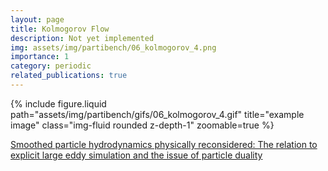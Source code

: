 ```yaml
---
layout: page
title: Kolmogorov Flow
description: Not yet implemented
img: assets/img/partibench/06_kolmogorov_4.png
importance: 1
category: periodic
related_publications: true
---
```


{% include figure.liquid path="assets/img/partibench/gifs/06_kolmogorov_4.gif" title="example image" class="img-fluid rounded z-depth-1" zoomable=true  %}

[Smoothed particle hydrodynamics physically reconsidered: The relation to explicit large eddy simulation and the issue of particle duality](https://www.researchgate.net/publication/365096609_Smoothed_particle_hydrodynamics_physically_reconsidered_The_relation_to_explicit_large_eddy_simulation_and_the_issue_of_particle_duality)
